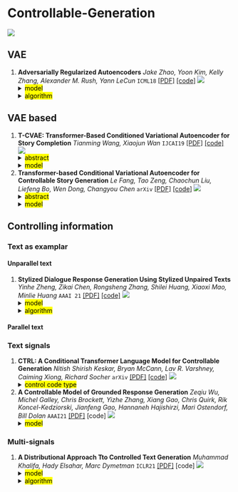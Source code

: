 # Controllable-Generation

![](https://img.shields.io/badge/Status-building-brightgreen)

## VAE
1. **Adversarially Regularized Autoencoders** *Jake Zhao, Yoon Kim, Kelly Zhang, Alexander M. Rush, Yann LeCun* `ICML18` [[PDF]](https://arxiv.org/pdf/1706.04223v3.pdf) [[code]](https://github.com/jakezhaojb/ARAE) ![](https://img.shields.io/badge/VAE-Adversarial-red) <details> <summary><mark>model</mark></summary> <img src="https://github.com/HappyGu0524/pic/blob/master/img/20210318194000.png" width="60%" title="Replace KL divergence with adversarial classifier" align="middle" /> </details> <details> <summary><mark>algorithm</mark></summary> <img src="https://github.com/HappyGu0524/pic/blob/master/img/20210318194045.png" width="60%" align="middle" title="1.Reconstruction Loss; 2.Train Classifier; 3.Train Generator" /> </details>
## VAE based
1. **T-CVAE: Transformer-Based Conditioned Variational Autoencoder for Story Completion** *Tianming Wang, Xiaojun Wan* `IJCAI19` [[PDF]](https://www.ijcai.org/proceedings/2019/0727.pdf) [[code]](https://github.com/sodawater/T-CVAE) ![](https://img.shields.io/badge/ROCStories-Story%20Infilling-orange)<details> <summary><mark>abstract</mark></summary> Story completion is a very challenging task of generating the missing plot for an incomplete story, which requires not only understanding but also inference of the given contextual clues. In this paper, we present a novel conditional variational autoencoder based on Transformer for missing plot generation. Our model uses shared attention layers for encoder and decoder, which make the most of the contextual clues, and a latent variable for learning the distribution of coherent story plots. Through drawing samples from the learned distribution, diverse reasonable plots can be generated. Both automatic and manual evaluations show that our model generates better story plots than stateof-the-art models in terms of readability, diversity and coherence.</details> <details> <summary><mark>model</mark></summary> <img src="https://github.com/HappyGu0524/pic/blob/master/img/20210318194427.png" width="60%" align="middle" /> </details>
2. **Transformer-based Conditional Variational Autoencoder for Controllable Story Generation** *Le Fang, Tao Zeng, Chaochun Liu, Liefeng Bo, Wen Dong, Changyou Chen* `arXiv` [[PDF]](https://arxiv.org/pdf/2101.00828v1.pdf) [[code]](https://github.com/fangleai/TransformerCVAE) ![](https://img.shields.io/badge/WritingPrompts-Story%20Generation-orange)<details> <summary><mark>abstract</mark></summary> We investigate large-scale latent variable models (LVMs) for neural story generation—an under-explored application for open-domain long text—with objectives in two threads: generation effectiveness and controllability. LVMs, especially the variational autoencoder (VAE), have achieved both effective and controllable generation through exploiting flexible distributional latent representations. Recently, Transformers and its variants have achieved remarkable effectiveness without explicit latent representation learning, thus lack satisfying controllability in generation. In this paper, we advocate to revive latent variable modeling, essentially the power of representation learning, in the era of Transformers to enhance controllability without hurting state-of-the-art generation effectiveness. Specifically, we integrate latent representation vectors with a Transformer-based pre-trained architecture to build conditional variational autoencoder (CVAE). Model components such as encoder, decoder and the variational posterior are all built on top of pre-trained language models—GPT2 specifically in this paper. Experiments demonstrate state-of-the-art conditional generation ability of our model, as well as its excellent representation learning capability and controllability.</details> <details> <summary><mark>model</mark></summary> <img src="https://github.com/HappyGu0524/pic/blob/master/img/20210318194813.png" width="60%" align="middle" /> </details>

## Controlling information
### Text as examplar
#### Unparallel text
1. **Stylized Dialogue Response Generation Using Stylized Unpaired Texts** *Yinhe Zheng, Zikai Chen, Rongsheng Zhang, Shilei Huang, Xiaoxi Mao, Minlie Huang* `AAAI 21` [[PDF]](https://arxiv.org/pdf/2009.12719.pdf) [[code]](https://github.com/silverriver/Stylized_Dialog) ![](https://img.shields.io/badge/TCFC-Dialogue%20Generation-orange) <details> <summary><mark>model</mark></summary> <img src="https://github.com/HappyGu0524/pic/blob/master/img/20210406104923.png" width="60%" title="Transformer incorporating style embedding" align="middle" /> </details> <details> <summary><mark>algorithm</mark></summary> <img src="https://github.com/HappyGu0524/pic/blob/master/img/20210406105228.png" width="60%" align="middle" title="3-5: Train both forward and backward transformers, forward with style while backward without style; 9-12: Back translation to get synthetic data; 13: Style transfer" /> </details>

#### Parallel text

### Text signals
1. **CTRL: A Conditional Transformer Language Model for Controllable Generation** *Nitish Shirish Keskar, Bryan McCann, Lav R. Varshney, Caiming Xiong, Richard Socher* `arXiv` [[PDF]](https://arxiv.org/pdf/1909.05858.pdf) [[code]](https://github.com/salesforce/ctrl) ![](https://img.shields.io/badge/OpenWebText-Generation-orange) <details> <summary><mark>control code type</mark></summary> <p>Style by domain <p>More complex control codes <p>Triggering specific tasks <p>Zero-shot code-mixing </details>
2. **A Controllable Model of Grounded Response Generation** *Zeqiu Wu, Michel Galley, Chris Brockett, Yizhe Zhang, Xiang Gao, Chris Quirk, Rik Koncel-Kedziorski, Jianfeng Gao, Hannaneh Hajishirzi, Mari Ostendorf, Bill Dolan* `AAAI21` [[PDF]](https://arxiv.org/pdf/2005.00613.pdf) [code] ![](https://img.shields.io/badge/Reddit%20conversation-Response%20Generation-orange)  <details> <summary><mark>model</mark></summary> <img src="https://github.com/HappyGu0524/pic/blob/master/img/20210406155858.png" width="60%" title="GPT2 with Inductive Attention" align="middle" /> </details>

### Multi-signals
1. **A Distributional Approach Tto Controlled Text Generation** *Muhammad Khalifa, Hady Elsahar, Marc Dymetman* `ICLR21` [[PDF]](https://arxiv.org/pdf/2012.11635.pdf) [code] ![](https://img.shields.io/badge/Wikipedia-Controllable%20Generation-orange) <details><summary><mark>model</mark></summary> <img src="https://github.com/HappyGu0524/pic/blob/master/img/20210408164750.png" width="40%" align="middle" title="Energy-Based Model" /> </details> <details> <summary><mark>algorithm</mark></summary> <img src="https://github.com/HappyGu0524/pic/blob/master/img/20210408163917.png" width="60%" align="middle" title="Reward = P(x)/q(x); q initialized with pretrained gpt2; from Energy-Based Model to Autoregressive Policy"/> </details>
